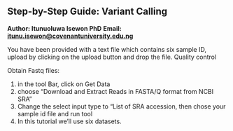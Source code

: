 ## Step-by-Step Guide: Variant Calling 

**Author: Itunuoluwa Isewon PhD**
**Email: itunu.isewon@covenantuniversity.edu.ng**

You have been provided with a text file which contains six sample ID, upload by clicking on the upload button and drop the file.
Quality control

Obtain Fastq files:
1.	in the tool Bar, click on Get Data
2.	choose “Download and Extract Reads in FASTA/Q format from NCBI SRA”
3.	Change the select input type to “List of SRA accession, then chose your sample id file and run tool
4.	In this tutorial we’ll use six datasets.

